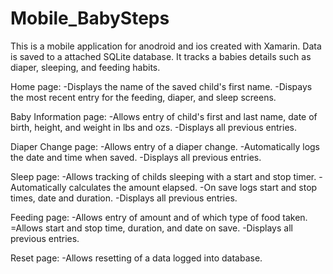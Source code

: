 # Mobile_BabySteps
This is a mobile application for anodroid and ios created with Xamarin.  Data is saved to a attached SQLite database.
It tracks a babies details such as diaper, sleeping, and feeding habits.

Home page:
  -Displays the name of the saved child's first name.
  -Dispays the most recent entry for the feeding, diaper, and sleep screens.
  
 Baby Information page:
  -Allows entry of child's first and last name, date of birth, height, and weight in lbs and ozs.
  -Displays all previous entries.
  
 Diaper Change page:
  -Allows entry of a diaper change.
  -Automatically logs the date and time when saved.
  -Displays all previous entries.
  
Sleep page:
  -Allows tracking of childs sleeping with a start and stop timer.
  -Automatically calculates the amount elapsed.
  -On save logs start and stop times, date and duration.
  -Displays all previous entries.
  
 Feeding page:
  -Allows entry of amount and of which type of food taken.
  =Allows start and stop time, duration, and date on save.
  -Displays all previous entries.
  
 Reset page:
  -Allows resetting of a data logged into database.
